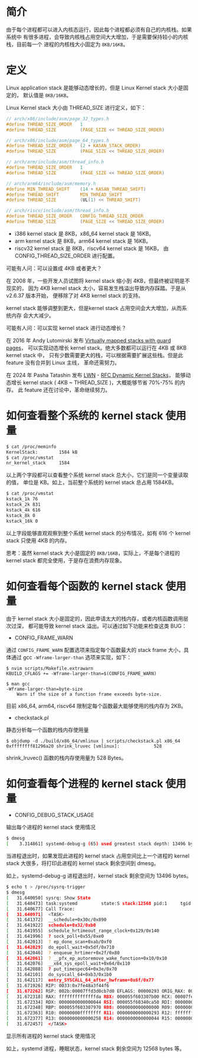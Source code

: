 # 简介

由于每个进程都可以进入内核态运行，因此每个进程都必须有自己的内核栈。如果系统中
有很多进程，会导致内核栈占用空间大大增加，于是需要保持较小的内核栈，目前每一个
进程的内核栈大小固定为 `8KB/16KB`。

# 定义

Linux application stack 是能够动态增长的，但是 Linux Kernel stack 大小是固定的，
默认值是 `8KB/16KB`。

Linux Kernel stack 大小由 THREAD_SIZE 进行定义，如下：

```c
// arch/x86/include/asm/page_32_types.h
#define THREAD_SIZE_ORDER   1
#define THREAD_SIZE         (PAGE_SIZE << THREAD_SIZE_ORDER)

// arch/x86/include/asm/page_64_types.h
#define THREAD_SIZE_ORDER   (2 + KASAN_STACK_ORDER)
#define THREAD_SIZE         (PAGE_SIZE << THREAD_SIZE_ORDER)

// arch/arm/include/asm/thread_info.h
#define THREAD_SIZE_ORDER   1
#define THREAD_SIZE         (PAGE_SIZE << THREAD_SIZE_ORDER)

// arch/arm64/include/asm/memory.h
#define MIN_THREAD_SHIFT    (14 + KASAN_THREAD_SHIFT)
#define THREAD_SHIFT        MIN_THREAD_SHIFT
#define THREAD_SIZE         (UL(1) << THREAD_SHIFT)

// arch/riscv/include/asm/thread_info.h
#define THREAD_SIZE_ORDER   CONFIG_THREAD_SIZE_ORDER
#define THREAD_SIZE         (PAGE_SIZE << THREAD_SIZE_ORDER)
```

* i386 kernel stack 是 8KB，x86_64 kernel stack 是 16KB。
* arm kernel stack 是 8KB，arm64 kernel stack 是 16KB。
* riscv32 kernel stack 是 8KB，riscv64 kernel stack 是 16KB，
  由 CONFIG_THREAD_SIZE_ORDER 进行配置。

可能有人问：可以设置成 4KB 或者更大？

在 2008 年，一些开发人员试图将 kernel stack 缩小到 4KB，但最终被证明是不现实的，
因为 4KB kernel stack 太小，容易发生栈溢出导致内存踩踏。于是从 v2.6.37 版本开始，
便移除了对 4KB kernel stack 的支持。

kernel stack 能够调整到更大，但是kernel stack 占用空间会大大增加，从而系统内存
会大大减少。

可能有人问：可以实现 kernel stack 进行动态增长？

在 2016 年 Andy Lutomirski 发布 [Virtually mapped stacks with guard pages](https://lwn.net/Articles/692608)，
可以实现动态增长 kernel stack。绝大多数都可以运行在 4KB 或 8KB kernel stack 中，
只有少数需要更大的栈，可以根据需要扩展这些栈。但是此 feature 没有合并到 Linux 主线，
革命还需努力。

在 2024 年 Pasha Tatashin 发布 [LWN](https://lwn.net/Articles/974367) -
[RFC Dynamic Kernel Stacks](https://lore.kernel.org/linux-mm/20240311164638.2015063-1-pasha.tatashin@soleen.com)，
能够动态增长 kernel stack ( 4KB ~ THREAD_SIZE )，大概能够节省 70%-75% 的内存。
此 feature 还在讨论中，革命继续努力。

# 如何查看整个系统的 kernel stack 使用量

```bash
$ cat /proc/meminfo
KernelStack:        1584 kB
$ cat /proc/vmstat
nr_kernel_stack     1584
```

以上两个字段都可以查看整个系统 kernel stack 总大小，它们是同一个变量读取的值，
单位是 KB。如上，当前整个系统的 kernel stack 总占用 1584KB。

```bash
$ cat /proc/vmstat
kstack_1k 76
kstack_2k 831
kstack_4k 616
kstack_8k 0
kstack_16k 0
```

以上字段能够直观观察到整个系统 kernel stack 的分布情况，如有 616 个 kernel stack
只使用 4KB 的内存。

思考：虽然 kernel stack 大小是固定的 `8KB/16KB`，实际上，不是每个进程的
kernel stack 都完全使用，于是存在浪费内存现象。

# 如何查看每个函数的 kernel stack 使用量

由于 kernel stack 大小是固定的，因此申请太大的栈内存，或者内核函数调用层次过深，
都可能导致 kernel stack 溢出。可以通过如下功能来检查这类 BUG：

* CONFIG_FRAME_WARN

通过 `CONFIG_FRAME_WARN` 配置选项来指定每个函数最大的 stack frame 大小，具体通过
gcc `-Wframe-larger-than` 选项来实现，如下：

```
$ nvim scripts/Makefile.extrawarn
KBUILD_CFLAGS += -Wframe-larger-than=$(CONFIG_FRAME_WARN)

$ man gcc
-Wframe-larger-than=byte-size
	Warn if the size of a function frame exceeds byte-size.
```

目前 x86_64, arm64, riscv64 限制定每个函数最大能够使用的栈内存为 2KB。

* checkstack.pl

静态分析每一个函数的栈内存使用量

```
$ objdump -d ./build/x86_64/vmlinux | scripts/checkstack.pl x86_64
0xffffffff81296a20 shrink_lruvec [vmlinux]:             528
```

shrink_lruvec() 函数的栈内存使用量为 528 Bytes。

# 如何查看每个进程的 kernel stack 使用量

* CONFIG_DEBUG_STACK_USAGE

输出每个进程的 kernel stack 使用情况

```bash
$ dmesg
[    3.314861] systemd-debug-g (65) used greatest stack depth: 13496 bytes left
```

当进程退出时，如果发现此进程的 kernel stack 占用空间比上一个进程的 kernel stack
大很多，将打印此进程的 kernel stack 剩余空间到 dmesg。

如上，systemd-debug-g 进程退出时，kernel stack 剩余空间为 13496 bytes。

```bash
$ echo t > /proc/sysrq-trigger
$ dmesg
[   31.640050] sysrq: Show State
[   31.640473] task:systemd         state:S stack:12568 pid:1     tgid:1     ppid:0      flags:0x00000002
[   31.640677] Call Trace:
[   31.640971]  <TASK>
[   31.641372]  __schedule+0x30c/0x890
[   31.641922]  schedule+0x32/0xb0
[   31.641955]  schedule_hrtimeout_range_clock+0x129/0x140
[   31.641996]  ? sock_poll+0x55/0xe0
[   31.642013]  ? ep_done_scan+0xab/0xf0
[   31.642029]  do_epoll_wait+0x5df/0x710
[   31.642046]  ? enqueue_hrtimer+0x2f/0x80
[   31.642061]  ? __pfx_ep_autoremove_wake_function+0x10/0x10
[   31.642076]  __x64_sys_epoll_wait+0x64/0x110
[   31.642088]  ? put_timespec64+0x3e/0x70
[   31.642101]  do_syscall_64+0xb3/0x1b0
[   31.642117]  entry_SYSCALL_64_after_hwframe+0x6f/0x77
[   31.671926] RIP: 0033:0x7fe48a3f44f6
[   31.672262] RSP: 002b:00007ffd3d0cb7d0 EFLAGS: 00000293 ORIG_RAX: 00000000000000e8
[   31.672318] RAX: ffffffffffffffda RBX: 000055f603307b00 RCX: 00007fe48a3f44f6
[   31.672334] RDX: 0000000000000044 RSI: 000055f60340ca50 RDI: 0000000000000004
[   31.672348] RBP: 000055f603307970 R08: 0000000000000000 R09: 0000000000000000
[   31.672363] R10: 00000000ffffffff R11: 0000000000000293 R12: ffffffffffffffff
[   31.672377] R13: 0000000000000258 R14: 0000000000000044 R15: 000000000000003c
[   31.672457]  </TASK>
```

显示所有进程的 kernel stack 使用情况

如上，systemd 进程，睡眠状态，kernel stack 剩余空间为 12568 bytes 等。
